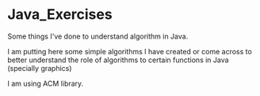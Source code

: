 # Java_Exercises
Some things I've done to understand algorithm in Java.

I am putting here some simple algorithms I have created or come across to better understand the role of algorithms to certain functions in Java (specially graphics)

I am using ACM library.
